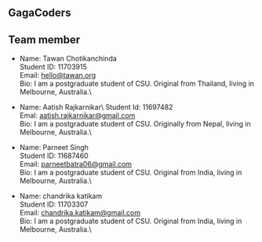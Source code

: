## GagaCoders

## Team member
- Name: Tawan Chotikanchinda\
  Student ID: 11703915\
  Email: hello@tawan.org\
  Bio: I am a postgraduate student of CSU. Original from Thailand, living in Melbourne, Australia.\


- Name: Aatish Rajkarnikar\ 
  Student Id: 11697482\
  Emal: aatish.rajkarnikar@gmail.com\
  Bio: I am a postgraduate student of CSU. Originally from Nepal, living in Melbourne, Australia.\

- Name: Parneet Singh\
  Student ID: 11687460\
  Email: parneetbatra06@gmail.com\
  Bio: I am a postgraduate student of CSU. Original from India, living in Melbourne, Australia.\
  
- Name: chandrika katikam\
  Student ID: 11703307\
  Email: chandrika.katikam@gmail.com\
  Bio: I am a postgraduate student of CSU. Original from India, living in Melbourne, Australia.\
